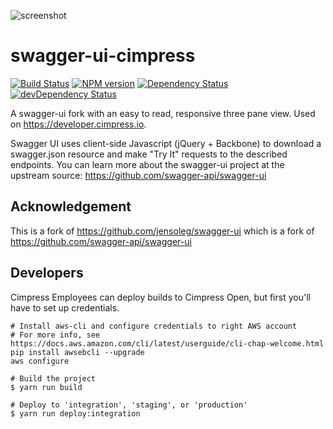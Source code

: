 ![screenshot](screenshot.png)

# swagger-ui-cimpress

[![Build Status](https://travis-ci.org/Cimpress-MCP/swagger-ui-cimpress.svg?branch=master)](https://travis-ci.org/Cimpress-MCP/swagger-ui-cimpress)
[![NPM version](https://badge.fury.io/js/swagger-ui-cimpress.svg)](http://badge.fury.io/js/swagger-ui-cimpress)
[![Dependency Status](https://david-dm.org/Cimpress-MCP/swagger-ui-cimpress/status.svg)](https://david-dm.org/Cimpress-MCP/swagger-ui-cimpress)
[![devDependency Status](https://david-dm.org/Cimpress-MCP/swagger-ui-cimpress/dev-status.svg)](https://david-dm.org/Cimpress-MCP/swagger-ui-cimpress#info=devDependencies)

A swagger-ui fork with an easy to read, responsive three pane view. Used on https://developer.cimpress.io.

Swagger UI uses client-side Javascript (jQuery + Backbone) to download a swagger.json resource and make "Try It" requests to the described endpoints. You can learn more about the swagger-ui project at the upstream source: https://github.com/swagger-api/swagger-ui


## Acknowledgement

This is a fork of https://github.com/jensoleg/swagger-ui which is a fork of https://github.com/swagger-api/swagger-ui


## Developers

Cimpress Employees can deploy builds to Cimpress Open, but first you'll have to set up credentials.

    # Install aws-cli and configure credentials to right AWS account
    # For more info, see https://docs.aws.amazon.com/cli/latest/userguide/cli-chap-welcome.html
    pip install awsebcli --upgrade
    aws configure

    # Build the project
    $ yarn run build

    # Deploy to 'integration', 'staging', or 'production'
    $ yarn run deploy:integration
